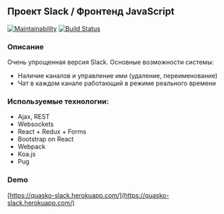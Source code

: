 ## Проект Slack / Фронтенд JavaScript
[![Maintainability](https://api.codeclimate.com/v1/badges/411eb5264844e5a50b70/maintainability)](https://codeclimate.com/github/quasko/project-lvl4-s415/maintainability)
[![Build Status](https://travis-ci.org/quasko/project-lvl4-s415.svg?branch=master)](https://travis-ci.org/quasko/project-lvl4-s415)

### Описание
Очень упрощенная версия Slack. Основные возможности системы:

  * Наличие каналов и управление ими (удаление, переименование)
  * Чат в каждом канале работающий в режиме реального времени

### Используемые технологии:

  * Ajax, REST
  * Websockets
  * React + Redux + Forms
  * Bootstrap on React
  * Webpack
  * Koa.js
  * Pug


### Demo

[https://quasko-slack.herokuapp.com/](https://quasko-slack.herokuapp.com/)